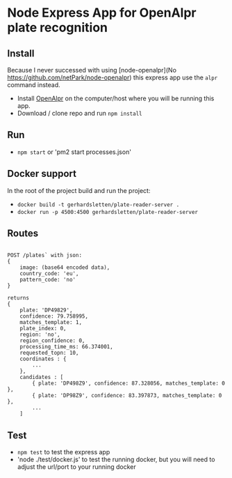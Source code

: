 # Node Express App for OpenAlpr plate recognition

## Install

Because I never successed with using [node-openalpr](No https://github.com/netPark/node-openalpr) this express app use the `alpr` command instead.

* Install [OpenAlpr](https://github.com/openalpr/openalpr) on the computer/host where you will be running this app.
* Download / clone repo and run `npm install`

## Run

* `npm start` or 'pm2 start processes.json'

## Docker support

In the root of the project build and run the project:

* `docker build -t gerhardsletten/plate-reader-server .`
* `docker run -p 4500:4500 gerhardsletten/plate-reader-server`

## Routes

```

POST /plates` with json:
{
	image: (base64 encoded data),
	country_code: 'eu',
	pattern_code: 'no'
}

returns 
{
	plate: 'DP49829',
	confidence: 79.758995,
	matches_template: 1,
	plate_index: 0,
	region: 'no',
	region_confidence: 0,
	processing_time_ms: 66.374001,
	requested_topn: 10,
	coordinates : {
		...
	},
	candidates : [
		{ plate: 'DP498Z9', confidence: 87.328056, matches_template: 0 },
		{ plate: 'DP98Z9', confidence: 83.397873, matches_template: 0 },
		...
	]

```

## Test

* `npm test` to test the express app
* 'node ./test/docker.js' to test the running docker, but you will need to adjust the url/port to your running docker
